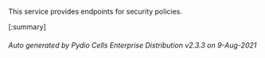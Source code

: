 






This service provides endpoints for security policies.

[:summary]

###### Auto generated by Pydio Cells Enterprise Distribution v2.3.3 on 9-Aug-2021
